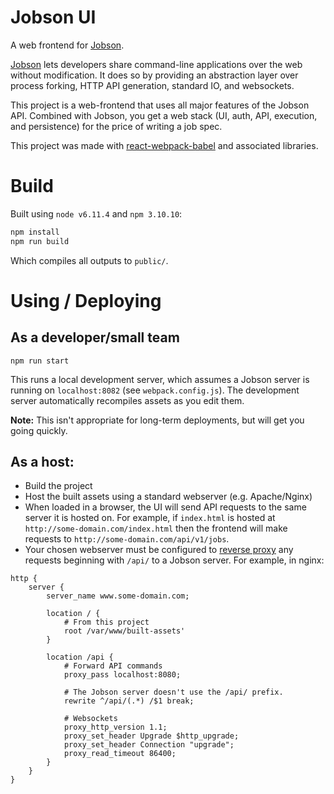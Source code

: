 # Jobson UI

A web frontend for [Jobson](https://github.com/adamkewley/jobson).

[Jobson](https://github.com/adamkewley/jobson) lets developers share
command-line applications over the web without modification. It does
so by providing an abstraction layer over process forking, HTTP API
generation, standard IO, and websockets.

This project is a web-frontend that uses all major features of the
Jobson API. Combined with Jobson, you get a web stack (UI, auth,
API, execution, and persistence) for the price of writing a job spec.

This project was made with [react-webpack-babel](https://github.com/alicoding/react-webpack-babel)
and associated libraries.


# Build

Built using `node v6.11.4` and `npm 3.10.10`:

```bash
npm install
npm run build
```

Which compiles all outputs to `public/`.


# Using / Deploying

## As a developer/small team

```
npm run start
```

This runs a local development server, which assumes a Jobson server
is running on `localhost:8082` (see `webpack.config.js`). The development
server automatically recompiles assets as you edit them.

**Note:** This isn't appropriate for long-term deployments, but will
get you going quickly.


## As a host:

- Build the project
- Host the built assets using a standard webserver (e.g. Apache/Nginx)
- When loaded in a browser, the UI will send API requests to the
  same server it is hosted on. For example, if `index.html` is hosted
  at `http://some-domain.com/index.html` then the frontend will make requests
  to `http://some-domain.com/api/v1/jobs`.
- Your chosen webserver must be configured to [reverse proxy](https://www.nginx.com/resources/admin-guide/reverse-proxy/)
  any requests beginning with `/api/` to a Jobson server. For example, in
  nginx:

```
http {
    server {
        server_name www.some-domain.com;

        location / {
            # From this project
            root /var/www/built-assets'
        }

        location /api {
            # Forward API commands
            proxy_pass localhost:8080;

            # The Jobson server doesn't use the /api/ prefix.
            rewrite ^/api/(.*) /$1 break;

            # Websockets
            proxy_http_version 1.1;
            proxy_set_header Upgrade $http_upgrade;
            proxy_set_header Connection "upgrade";
            proxy_read_timeout 86400;
        }
    }
}
```
